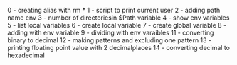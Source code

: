 0 - creating alias with rm *
1 -  script to print current user
2 - adding path name env
3 - number of directoriesin $Path variable
4 - show env variables
5 - list local variables 
6 - create local variable
7 - create global variable
8 - adding with env variable
9 - dividing with env varaibles
11 - converting binary to decimal
12 - making patterns and excluding one pattern
13 - printing floating point value with 2 decimalplaces
14 - converting decimal to hexadecimal 
